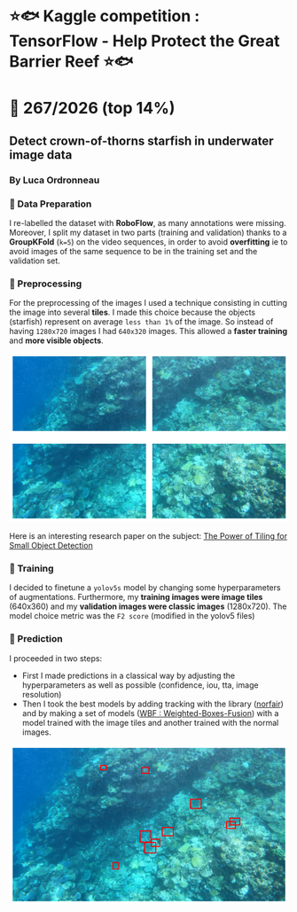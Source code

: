 # ⭐🐟 Kaggle competition : TensorFlow - Help Protect the Great Barrier Reef ⭐🐟
# 🏁 267/2026 (top 14%)
## Detect crown-of-thorns starfish in underwater image data
### By Luca Ordronneau

### 📌 Data Preparation
I re-labelled the dataset with **RoboFlow**, as many annotations were missing. Moreover, I split my dataset in two parts (training and validation) thanks to a **GroupKFold** (`k=5`) on the video sequences, in order to avoid **overfitting** ie to avoid images of the same sequence to be in the training set and the validation set.

### 📌 Preprocessing 
For the preprocessing of the images I used a technique consisting in cutting the image into several **tiles**. I made this choice because the objects (starfish) represent on average `less than 1%` of the image. So instead of having `1280x720` images I had `640x320` images. This allowed a **faster training** and **more visible objects**.

![alt text](images/tiles-starfish.png)

Here is an interesting research paper on the subject: [The Power of Tiling for Small Object Detection](https://openaccess.thecvf.com/content_CVPRW_2019/papers/UAVision/Unel_The_Power_of_Tiling_for_Small_Object_Detection_CVPRW_2019_paper.pdf)

### 📌 Training
I decided to finetune a `yolov5s` model by changing some hyperparameters of augmentations. Furthermore, my **training images were image tiles** (640x360) and my **validation images were classic images** (1280x720). The model choice metric was the `F2 score` (modified in the yolov5 files)

### 📌 Prediction
I proceeded in two steps:
- First I made predictions in a classical way by adjusting the hyperparameters as well as possible (confidence, iou, tta, image resolution)
- Then I took the best models by adding tracking with the library ([norfair](https://github.com/tryolabs/norfair)) and by making a set of models ([WBF : Weighted-Boxes-Fusion](https://github.com/ZFTurbo/Weighted-Boxes-Fusion)) with a model trained with the image tiles and another trained with the normal images.


![alt text](images/starfish.png)
